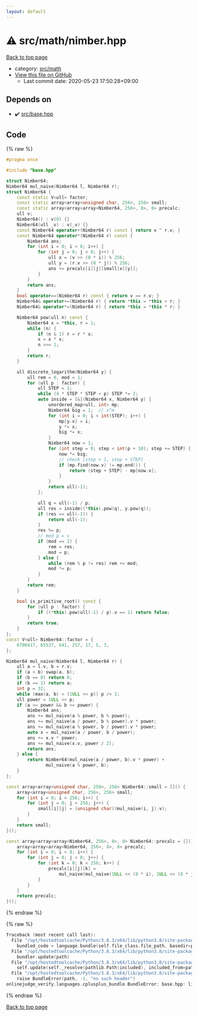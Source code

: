 ```yaml
---
layout: default
---
```


<!-- mathjax config similar to math.stackexchange -->
<script type="text/javascript" async
  src="https://cdnjs.cloudflare.com/ajax/libs/mathjax/2.7.5/MathJax.js?config=TeX-MML-AM_CHTML">
</script>
<script type="text/x-mathjax-config">
  MathJax.Hub.Config({
    TeX: { equationNumbers: { autoNumber: "AMS" }},
    tex2jax: {
      inlineMath: [ ['$','$'] ],
      processEscapes: true
    },
    "HTML-CSS": { matchFontHeight: false },
    displayAlign: "left",
    displayIndent: "2em"
  });
</script>

<script type="text/javascript" src="https://cdnjs.cloudflare.com/ajax/libs/jquery/3.4.1/jquery.min.js"></script>
<script src="https://cdn.jsdelivr.net/npm/jquery-balloon-js@1.1.2/jquery.balloon.min.js" integrity="sha256-ZEYs9VrgAeNuPvs15E39OsyOJaIkXEEt10fzxJ20+2I=" crossorigin="anonymous"></script>
<script type="text/javascript" src="../../../assets/js/copy-button.js"></script>
<link rel="stylesheet" href="../../../assets/css/copy-button.css" />


# :warning: src/math/nimber.hpp

<a href="../../../index.html">Back to top page</a>

* category: <a href="../../../index.html#fb2ef479237c7a939531a404fd0e5cb7">src/math</a>
* <a href="{{ site.github.repository_url }}/blob/master/src/math/nimber.hpp">View this file on GitHub</a>
    - Last commit date: 2020-05-23 17:50:28+09:00




## Depends on

* :heavy_check_mark: <a href="../base.hpp.html">src/base.hpp</a>


## Code

<a id="unbundled"></a>
{% raw %}
```cpp
#pragma once

#include "base.hpp"

struct Nimber64;
Nimber64 mul_naive(Nimber64 l, Nimber64 r);
struct Nimber64 {
    const static V<ull> factor;
    const static array<array<unsigned char, 256>, 256> small;
    const static array<array<array<Nimber64, 256>, 8>, 8> precalc;
    ull v;
    Nimber64() : v(0) {}
    Nimber64(ull _v) : v(_v) {}
    const Nimber64 operator+(Nimber64 r) const { return v ^ r.v; }
    const Nimber64 operator*(Nimber64 r) const {
        Nimber64 ans;
        for (int i = 0; i < 8; i++) {
            for (int j = 0; j < 8; j++) {
                ull x = (v >> (8 * i)) % 256;
                ull y = (r.v >> (8 * j)) % 256;
                ans += precalc[i][j][small[x][y]];
            }
        }
        return ans;
    }
    bool operator==(Nimber64 r) const { return v == r.v; }
    Nimber64& operator+=(Nimber64 r) { return *this = *this + r; }
    Nimber64& operator*=(Nimber64 r) { return *this = *this * r; }

    Nimber64 pow(ull n) const {
        Nimber64 x = *this, r = 1;
        while (n) {
            if (n & 1) r = r * x;
            x = x * x;
            n >>= 1;
        }
        return r;
    }

    ull discrete_logarithm(Nimber64 y) {
        ull rem = 0, mod = 1;
        for (ull p : factor) {
            ull STEP = 1;
            while (4 * STEP * STEP < p) STEP *= 2;
            auto inside = [&](Nimber64 x, Nimber64 y) {
                unordered_map<ull, int> mp;
                Nimber64 big = 1;  // x^m
                for (int i = 0; i < int(STEP); i++) {
                    mp[y.v] = i;
                    y *= x;
                    big *= x;
                }
                Nimber64 now = 1;
                for (int step = 0; step < int(p + 10); step += STEP) {
                    now *= big;
                    // check [step + 1, step + STEP]
                    if (mp.find(now.v) != mp.end()) {
                        return (step + STEP) - mp[now.v];
                    }
                }
                return ull(-1);
            };

            ull q = ull(-1) / p;
            ull res = inside((*this).pow(q), y.pow(q));
            if (res == ull(-1)) {
                return ull(-1);
            }
            res %= p;
            // mod p = v
            if (mod == 1) {
                rem = res;
                mod = p;
            } else {
                while (rem % p != res) rem += mod;
                mod *= p;
            }
        }
        return rem;
    }

    bool is_primitive_root() const {
        for (ull p : factor) {
            if ((*this).pow(ull(-1) / p).v == 1) return false;
        }
        return true;
    }
};
const V<ull> Nimber64::factor = {
    6700417, 65537, 641, 257, 17, 5, 3,
};

Nimber64 mul_naive(Nimber64 l, Nimber64 r) {
    ull a = l.v, b = r.v;
    if (a < b) swap(a, b);
    if (b == 0) return 0;
    if (b == 1) return a;
    int p = 32;
    while (max(a, b) < (1ULL << p)) p /= 2;
    ull power = 1ULL << p;
    if (a >= power && b >= power) {
        Nimber64 ans;
        ans += mul_naive(a % power, b % power);
        ans += mul_naive(a / power, b % power).v * power;
        ans += mul_naive(a % power, b / power).v * power;
        auto x = mul_naive(a / power, b / power);
        ans += x.v * power;
        ans += mul_naive(x.v, power / 2);
        return ans;
    } else {
        return Nimber64(mul_naive(a / power, b).v * power) +
               mul_naive(a % power, b);
    }
};

const array<array<unsigned char, 256>, 256> Nimber64::small = []() {
    array<array<unsigned char, 256>, 256> small;
    for (int i = 0; i < 256; i++) {
        for (int j = 0; j < 256; j++) {
            small[i][j] = (unsigned char)(mul_naive(i, j).v);
        }
    }
    return small;
}();

const array<array<array<Nimber64, 256>, 8>, 8> Nimber64::precalc = []() {
    array<array<array<Nimber64, 256>, 8>, 8> precalc;
    for (int i = 0; i < 8; i++) {
        for (int j = 0; j < 8; j++) {
            for (int k = 0; k < 256; k++) {
                precalc[i][j][k] =
                    mul_naive(mul_naive(1ULL << (8 * i), 1ULL << (8 * j)), k);
            }
        }
    }
    return precalc;
}();

```
{% endraw %}

<a id="bundled"></a>
{% raw %}
```cpp
Traceback (most recent call last):
  File "/opt/hostedtoolcache/Python/3.8.3/x64/lib/python3.8/site-packages/onlinejudge_verify/docs.py", line 349, in write_contents
    bundled_code = language.bundle(self.file_class.file_path, basedir=pathlib.Path.cwd())
  File "/opt/hostedtoolcache/Python/3.8.3/x64/lib/python3.8/site-packages/onlinejudge_verify/languages/cplusplus.py", line 172, in bundle
    bundler.update(path)
  File "/opt/hostedtoolcache/Python/3.8.3/x64/lib/python3.8/site-packages/onlinejudge_verify/languages/cplusplus_bundle.py", line 282, in update
    self.update(self._resolve(pathlib.Path(included), included_from=path))
  File "/opt/hostedtoolcache/Python/3.8.3/x64/lib/python3.8/site-packages/onlinejudge_verify/languages/cplusplus_bundle.py", line 162, in _resolve
    raise BundleError(path, -1, "no such header")
onlinejudge_verify.languages.cplusplus_bundle.BundleError: base.hpp: line -1: no such header

```
{% endraw %}

<a href="../../../index.html">Back to top page</a>

